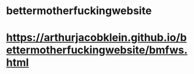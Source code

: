 # bettermotherfuckingwebsite
# https://arthurjacobklein.github.io/bettermotherfuckingwebsite/bmfws.html
